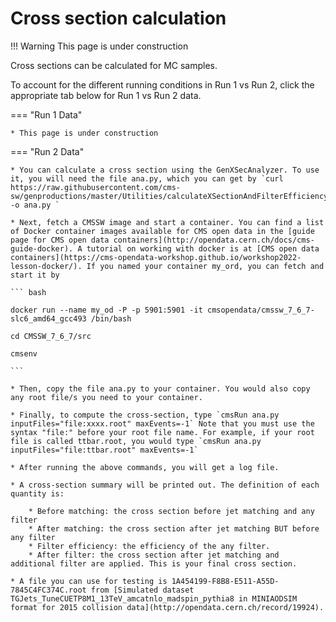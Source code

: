 # Cross section calculation

!!! Warning
    This page is under construction

Cross sections can be calculated for MC samples.

To account for the different running conditions in Run 1 vs Run 2, click the appropriate tab below for Run 1 vs Run 2 data.

=== "Run 1 Data"

    * This page is under construction

=== "Run 2 Data"

    * You can calculate a cross section using the GenXSecAnalyzer. To use it, you will need the file ana.py, which you can get by `curl https://raw.githubusercontent.com/cms-sw/genproductions/master/Utilities/calculateXSectionAndFilterEfficiency/genXsec_cfg.py -o ana.py `

    * Next, fetch a CMSSW image and start a container. You can find a list of Docker container images available for CMS open data in the [guide page for CMS open data containers](http://opendata.cern.ch/docs/cms-guide-docker). A tutorial on working with docker is at [CMS open data containers](https://cms-opendata-workshop.github.io/workshop2022-lesson-docker/). If you named your container my_ord, you can fetch and start it by

    ``` bash

    docker run --name my_od -P -p 5901:5901 -it cmsopendata/cmssw_7_6_7-slc6_amd64_gcc493 /bin/bash

    cd CMSSW_7_6_7/src

    cmsenv

    ```

    * Then, copy the file ana.py to your container. You would also copy any root file/s you need to your container.

    * Finally, to compute the cross-section, type `cmsRun ana.py inputFiles="file:xxxx.root" maxEvents=-1` Note that you must use the syntax "file:" before your root file name. For example, if your root file is called ttbar.root, you would type `cmsRun ana.py inputFiles="file:ttbar.root" maxEvents=-1`

    * After running the above commands, you will get a log file.

    * A cross-section summary will be printed out. The definition of each quantity is:

        * Before matching: the cross section before jet matching and any filter
        * After matching: the cross section after jet matching BUT before any filter
        * Filter efficiency: the efficiency of the any filter.
        * After filter: the cross section after jet matching and additional filter are applied. This is your final cross section.

    * A file you can use for testing is 1A454199-F8B8-E511-A55D-7845C4FC374C.root from [Simulated dataset TGJets_TuneCUETP8M1_13TeV_amcatnlo_madspin_pythia8 in MINIAODSIM format for 2015 collision data](http://opendata.cern.ch/record/19924).
